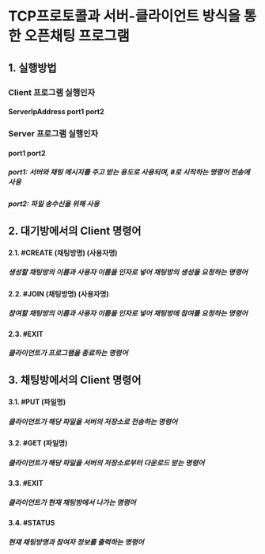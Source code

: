 # TCP프로토콜과 서버-클라이언트 방식을 통한 오픈채팅 프로그램


## 1. 실행방법

### Client 프로그램 실행인자
#### ServerIpAddress port1 port2


### Server 프로그램 실행인자
#### port1 port2

##### port1: 서버와 채팅 메시지를 주고 받는 용도로 사용되며, #로 시작하는 명령어 전송에 사용
##### port2: 파일 송수신을 위해 사용



## 2. 대기방에서의 Client 명령어

#### 2.1. #CREATE (채팅방명) (사용자명)
##### 생성할 채팅방의 이름과 사용자 이름을 인자로 넣어 채팅방의 생성을 요청하는 명령어

#### 2.2. #JOIN (채팅방명) (사용자명)
##### 참여할 채팅방의 이름과 사용자 이름을 인자로 넣어 채팅방에 참여를 요청하는 명령어

#### 2.3. #EXIT
##### 클라이언트가 프로그램을 종료하는 명령어



## 3. 채팅방에서의 Client 명령어

#### 3.1. #PUT (파일명)
##### 클라이언트가 해당 파일을 서버의 저장소로 전송하는 명령어

#### 3.2. #GET (파일명)
##### 클라이언트가 해당 파일을 서버의 저장소로부터 다운로드 받는 명령어

#### 3.3. #EXIT
##### 클라이언트가 현재 채팅방에서 나가는 명령어

#### 3.4. #STATUS
##### 현재 채팅방명과 참여자 정보를 출력하는 명령어
